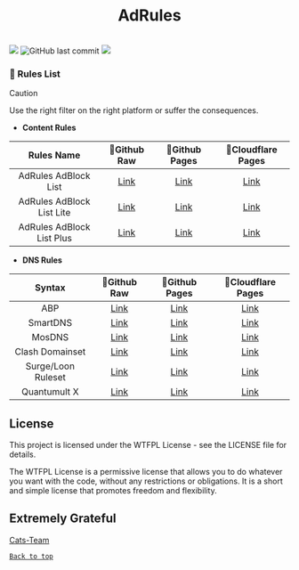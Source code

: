 <center>

<h1>AdRules</h1>

</center>
<br>
<img src="https://img.shields.io/github/stars/Cats-Team/AdRules?style=flat-square&color=yellow">
<img alt="GitHub last commit" src="https://img.shields.io/github/last-commit/cats-team/adrules/main?style=flat-square&color=red">
<img src="https://img.shields.io/github/license/Cats-Team/AdRules?style=flat-square">

</centre>

### 📃 Rules List


> [!CAUTION]
> Use the right filter on the right platform or suffer the consequences.

> 
- **Content Rules**

| Rules Name 	| 🚀Github Raw 	| 🚀Github Pages 	| 🚀Cloudflare Pages 	| 
|:---:	|:---:	|:---:	|:---:	| 
| AdRules AdBlock List 	| [Link](https://raw.githubusercontent.com/iTCoffe/AdRules/main/adblock.txt) 	| [Link](https://adrules.5iclub.cloudns.biz/adblock.txt) 	| [Link](https://adrules.5iclub.us.kg/adblock.txt) 	| 
| AdRules AdBlock List Lite 	| [Link](https://raw.githubusercontent.com/iTCoffe/AdRules/main/adblock_lite.txt) 	| [Link](https://adrules.5iclub.cloudns.biz/adblock_lite.txt) 	| [Link](https://adrules.5iclub.us.kg/adblock_lite.txt) 	| 
| AdRules AdBlock List Plus 	| [Link](https://raw.githubusercontent.com/iTCoffe/AdRules/main/adblock_plus.txt) 	| [Link](https://adrules.5iclub.cloudns.biz/adblock_plus.txt) 	| [Link](https://adrules.5iclub.us.kg/adblock_plus.txt) 	| 
- **DNS Rules**

| Syntax 	| 🚀Github Raw  | 🚀Github Pages 	| 🚀Cloudflare Pages 	| 
|:---:	|:---:	|:---:	|:---:	| 
| ABP 	| [Link](https://raw.githubusercontent.com/iTCoffe/AdRules//main/dns.txt) 	| [Link](https://adrules.5iclub.cloudns.biz/dns.txt) 	| [Link](https://adrules.5iclub.us.kg/dns.txt) 	| 
| SmartDNS 	| [Link](https://raw.githubusercontent.com/iTCoffe/AdRules/main/smart-dns.conf) 	| [Link](https://adrules.5iclub.cloudns.biz/smart-dns.conf) 	| [Link](https://adrules.5iclub.us.kg/smart-dns.txt) 	| 
| MosDNS 	| [Link](https://raw.githubusercontent.com/iTCoffe/AdRules/main/mosdns_adrules.txt) 	| [Link](https://adrules.5iclub.cloudns.biz/mosdns_adrules.txt) 	| [Link](https://adrules.5iclub.us.kg/mosdns_adrules.txt) 	| 
| Clash Domainset 	| [Link](https://raw.githubusercontent.com/iTCoffe/AdRules/main/adrules_domainset.txt) 	| [Link](https://aadrules.5iclub.cloudns.biz/adrules_domainset.txt) 	| [Link](https://adrules.5iclub.us.kg/adrules_domainset.txt) 	| 
| Surge/Loon Ruleset 	| [Link](https://raw.githubusercontent.com/iTCoffe/AdRules/main/adrules.list) 	| [Link](https://adrules.5iclub.cloudns.biz/adrules.list) 	| [Link](https://adrules.5iclub.us.kg/adrules.txt) 	| 
| Quantumult X 	| [Link](https://raw.githubusercontent.com/iTCoffe/AdRules/main/qx.conf) 	| [Link](https://adrules.5iclub.cloudns.biz/qx.conf) 	| [Link](https://adrules.5iclub.us.kg/qx.txt) 	| 


## License
This project is licensed under the WTFPL License - see the LICENSE file for details.

The WTFPL License is a permissive license that allows you to do whatever you want with the code, without any restrictions or obligations. It is a short and simple license that promotes freedom and flexibility.

## Extremely Grateful
[Cats-Team](https://github.com/Cats-Team/AdRules)  

[<code><kbd>Back to top</kbd></code>](#)
